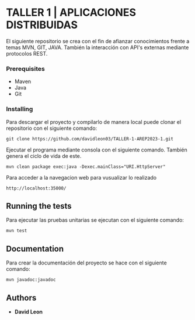 # TALLER 1 | APLICACIONES DISTRIBUIDAS

El siguiente repositorio se crea con el fin de afianzar conocimientos frente a temas MVN, GIT, JAVA. También la interacción con API's externas mediante protocolos REST.


### Prerequisites

 - Maven
 - Java 
 - Git 

### Installing

Para descargar el proyecto y compilarlo de manera local puede clonar el repositorio con el siguiente comando:

    git clone https://github.com/davidleon03/TALLER-1-AREP2023-1.git
     

Ejecutar el programa mediante consola con el siguiente comando. También genera el ciclo de vida de este.

    mvn clean package exec:java -Dexec.mainClass="URI.HttpServer"
    
Para acceder a la navegacion web para vusualizar lo realizado

    http://localhost:35000/


## Running the tests

Para ejecutar las pruebas unitarias se ejecutan con el siguiente comando: 

    mvn test

## Documentation

Para crear la documentación del proyecto se hace con el siguiente comando:
    
    mvn javadoc:javadoc
    

## Authors

* **David Leon** 

